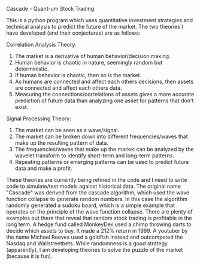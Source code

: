 Cascade - Quant-um Stock Trading

This is a python program which uses quantitative investment strategies
and technical analysis to predict the future of the market. The two
theories I have developed (and their conjectures) are as follows:

Correlation Analysis Theory:
1. The market is a derivative of human behavior/decision making.
2. Human behavior is chaotic in nature, seemingly random but deterministic.
3. If human behavior is chaotic, then so is the market.
4. As humans are connected and affect each others decisions, then assets are connected and affect each others data.
5. Measuring the connections/correlations of assets gives a more accurate prediction of future data than analyzing one asset for patterns that don't exist.

Signal Processing Theory:
1. The market can be seen as a wave/signal.
2. The market can be broken down into different frequencies/waves that make up the resulting pattern of data.
3. The frequencies/waves that make up the market can be analyzed by the wavelet transform to identify short-term and long-term patterns.
4. Repeating patterns or emerging patterns can be used to predict future data and make a profit.

These theories are currently being refined in the code and I need to
write code to simulate/test models against historical data. The original
name "Cascade" was derived from the cascade algorithm, which used the
wave function collapse to generate random numbers. In this case the
algorithm randomly generated a sudoku board, which is a simple example
that operates on the principle of the wave function collapse. There
are plenty of examples out there that reveal that random stock trading
is profitable in the long term. A hedge fund called MonkeyDex used
a chimp throwing darts to decide which assets to buy. It made a 212%
return in 1999. A youtuber by the name Michael Reeves used a goldfish
instead and outcompeted the Nasdaq and Wallstreetbets. While randomness
is a good strategy (apparently), I am developing theories to solve the
puzzle of the market (because it is fun).
